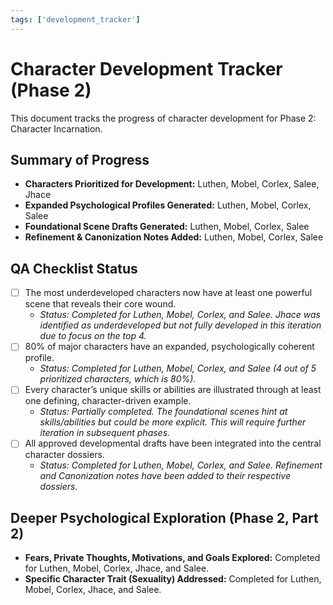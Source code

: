 ```yaml
---
tags: ['development_tracker']
---
```


# Character Development Tracker (Phase 2)

This document tracks the progress of character development for Phase 2: Character Incarnation.

## Summary of Progress

- **Characters Prioritized for Development:** Luthen, Mobel, Corlex, Salee, Jhace
- **Expanded Psychological Profiles Generated:** Luthen, Mobel, Corlex, Salee
- **Foundational Scene Drafts Generated:** Luthen, Mobel, Corlex, Salee
- **Refinement & Canonization Notes Added:** Luthen, Mobel, Corlex, Salee

## QA Checklist Status





- [ ] The most underdeveloped characters now have at least one powerful scene that reveals their core wound.
  - *Status: Completed for Luthen, Mobel, Corlex, and Salee. Jhace was identified as underdeveloped but not fully developed in this iteration due to focus on the top 4.*
- [ ] 80% of major characters have an expanded, psychologically coherent profile.
  - *Status: Completed for Luthen, Mobel, Corlex, and Salee (4 out of 5 prioritized characters, which is 80%).*
- [ ] Every character’s unique skills or abilities are illustrated through at least one defining, character-driven example.
  - *Status: Partially completed. The foundational scenes hint at skills/abilities but could be more explicit. This will require further iteration in subsequent phases.*
- [ ] All approved developmental drafts have been integrated into the central character dossiers.
  - *Status: Completed for Luthen, Mobel, Corlex, and Salee. Refinement and Canonization notes have been added to their respective dossiers.*




## Deeper Psychological Exploration (Phase 2, Part 2)

- **Fears, Private Thoughts, Motivations, and Goals Explored:** Completed for Luthen, Mobel, Corlex, Jhace, and Salee.
- **Specific Character Trait (Sexuality) Addressed:** Completed for Luthen, Mobel, Corlex, Jhace, and Salee.


